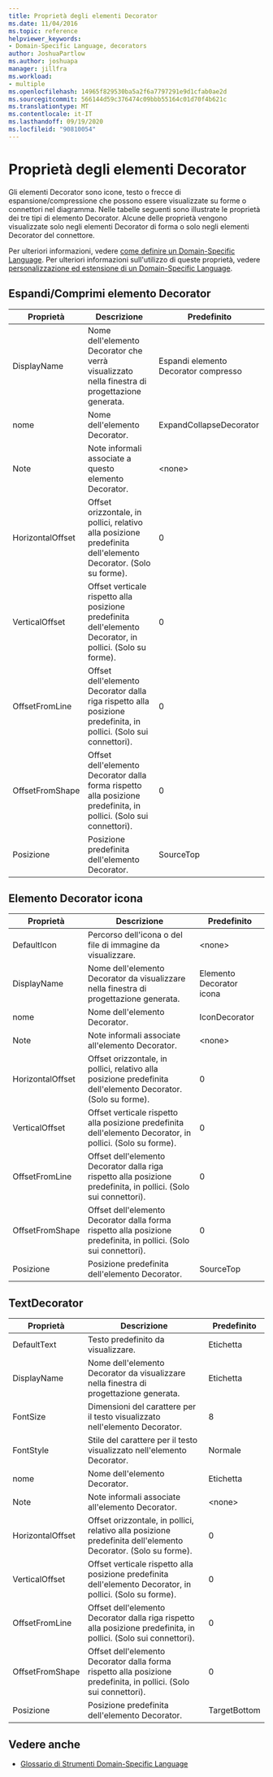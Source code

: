 ```yaml
---
title: Proprietà degli elementi Decorator
ms.date: 11/04/2016
ms.topic: reference
helpviewer_keywords:
- Domain-Specific Language, decorators
author: JoshuaPartlow
ms.author: joshuapa
manager: jillfra
ms.workload:
- multiple
ms.openlocfilehash: 14965f829530ba5a2f6a7797291e9d1cfab0ae2d
ms.sourcegitcommit: 566144d59c376474c09bbb55164c01d70f4b621c
ms.translationtype: MT
ms.contentlocale: it-IT
ms.lasthandoff: 09/19/2020
ms.locfileid: "90810054"
---
```

# <a name="properties-of-decorators"></a>Proprietà degli elementi Decorator
Gli elementi Decorator sono icone, testo o frecce di espansione/compressione che possono essere visualizzate su forme o connettori nel diagramma. Nelle tabelle seguenti sono illustrate le proprietà dei tre tipi di elemento Decorator. Alcune delle proprietà vengono visualizzate solo negli elementi Decorator di forma o solo negli elementi Decorator del connettore.

 Per ulteriori informazioni, vedere [come definire un Domain-Specific Language](../modeling/how-to-define-a-domain-specific-language.md). Per ulteriori informazioni sull'utilizzo di queste proprietà, vedere [personalizzazione ed estensione di un Domain-Specific Language](../modeling/customizing-and-extending-a-domain-specific-language.md).

## <a name="expandcollapse-decorator"></a>Espandi/Comprimi elemento Decorator

|Proprietà|Descrizione|Predefinito|
|-|-|-|
|DisplayName|Nome dell'elemento Decorator che verrà visualizzato nella finestra di progettazione generata.|Espandi elemento Decorator compresso|
|nome|Nome dell'elemento Decorator.|ExpandCollapseDecorator|
|Note|Note informali associate a questo elemento Decorator.|\<none>|
|HorizontalOffset|Offset orizzontale, in pollici, relativo alla posizione predefinita dell'elemento Decorator. (Solo su forme).|0|
|VerticalOffset|Offset verticale rispetto alla posizione predefinita dell'elemento Decorator, in pollici. (Solo su forme).|0|
|OffsetFromLine|Offset dell'elemento Decorator dalla riga rispetto alla posizione predefinita, in pollici. (Solo sui connettori).|0|
|OffsetFromShape|Offset dell'elemento Decorator dalla forma rispetto alla posizione predefinita, in pollici. (Solo sui connettori).|0|
|Posizione|Posizione predefinita dell'elemento Decorator.|SourceTop|

## <a name="icon-decorator"></a>Elemento Decorator icona

|Proprietà|Descrizione|Predefinito|
|-|-|-|
|DefaultIcon|Percorso dell'icona o del file di immagine da visualizzare.|\<none>|
|DisplayName|Nome dell'elemento Decorator da visualizzare nella finestra di progettazione generata.|Elemento Decorator icona|
|nome|Nome dell'elemento Decorator.|IconDecorator|
|Note|Note informali associate all'elemento Decorator.|\<none>|
|HorizontalOffset|Offset orizzontale, in pollici, relativo alla posizione predefinita dell'elemento Decorator. (Solo su forme).|0|
|VerticalOffset|Offset verticale rispetto alla posizione predefinita dell'elemento Decorator, in pollici. (Solo su forme).|0|
|OffsetFromLine|Offset dell'elemento Decorator dalla riga rispetto alla posizione predefinita, in pollici. (Solo sui connettori).|0|
|OffsetFromShape|Offset dell'elemento Decorator dalla forma rispetto alla posizione predefinita, in pollici. (Solo sui connettori).|0|
|Posizione|Posizione predefinita dell'elemento Decorator.|SourceTop|

## <a name="textdecorator"></a>TextDecorator

|Proprietà|Descrizione|Predefinito|
|-|-|-|
|DefaultText|Testo predefinito da visualizzare.|Etichetta|
|DisplayName|Nome dell'elemento Decorator da visualizzare nella finestra di progettazione generata.|Etichetta|
|FontSize|Dimensioni del carattere per il testo visualizzato nell'elemento Decorator.|8|
|FontStyle|Stile del carattere per il testo visualizzato nell'elemento Decorator.|Normale|
|nome|Nome dell'elemento Decorator.|Etichetta|
|Note|Note informali associate all'elemento Decorator.|\<none>|
|HorizontalOffset|Offset orizzontale, in pollici, relativo alla posizione predefinita dell'elemento Decorator. (Solo su forme).|0|
|VerticalOffset|Offset verticale rispetto alla posizione predefinita dell'elemento Decorator, in pollici. (Solo su forme).|0|
|OffsetFromLine|Offset dell'elemento Decorator dalla riga rispetto alla posizione predefinita, in pollici. (Solo sui connettori).|0|
|OffsetFromShape|Offset dell'elemento Decorator dalla forma rispetto alla posizione predefinita, in pollici. (Solo sui connettori).|0|
|Posizione|Posizione predefinita dell'elemento Decorator.|TargetBottom|

## <a name="see-also"></a>Vedere anche

- [Glossario di Strumenti Domain-Specific Language](/previous-versions/bb126564(v=vs.100))